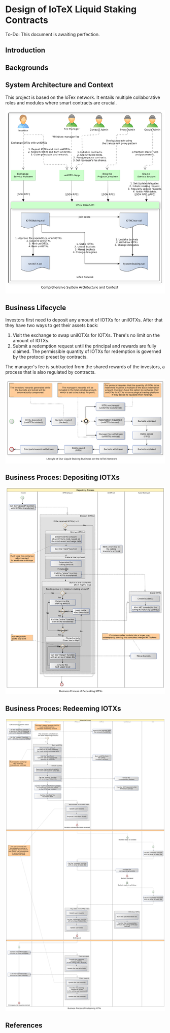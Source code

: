 # Design of IoTeX Liquid Staking Contracts
To-Do: This document is awaiting perfection.
## Introduction

## Backgrounds

## System Architecture and Context
This project is based on the IoTex network. It entails multiple collaborative roles and modules where smart contracts are crucial.

![architecture_context](./architecture_context.png) <br>

## Business Lifecycle
Investors first need to deposit any amount of IOTXs for uniIOTXs. After that they have two ways to get their assets back:
1. Visit the exchange to swap uniIOTXs for IOTXs. There's no limit on the amount of IOTXs.
2. Submit a redemption request until the principal and rewards are fully claimed. 
The permissible quantity of IOTXs for redemption is governed by the protocol preset by contracts. 

The manager's fee is subtracted from the shared rewards of the investors, a process that is also regulated by contracts.

![business_lifecycle](./business_lifecycle.png) <br>

## Business Proces: Depositing IOTXs
![business_process_deposit](./business_process_deposit.png) <br>

## Business Proces: Redeeming IOTXs
![business_process_redeem](./business_process_redeem.png) <br>

## References
